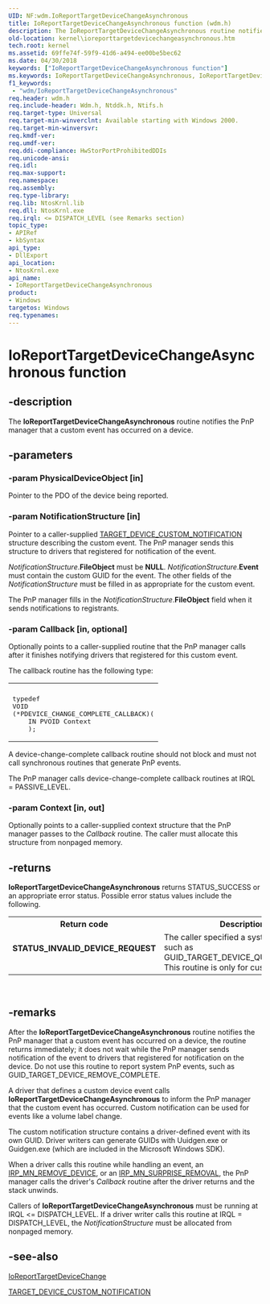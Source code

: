 ```yaml
---
UID: NF:wdm.IoReportTargetDeviceChangeAsynchronous
title: IoReportTargetDeviceChangeAsynchronous function (wdm.h)
description: The IoReportTargetDeviceChangeAsynchronous routine notifies the PnP manager that a custom event has occurred on a device.
old-location: kernel\ioreporttargetdevicechangeasynchronous.htm
tech.root: kernel
ms.assetid: 69ffe74f-59f9-41d6-a494-ee00be5bec62
ms.date: 04/30/2018
keywords: ["IoReportTargetDeviceChangeAsynchronous function"]
ms.keywords: IoReportTargetDeviceChangeAsynchronous, IoReportTargetDeviceChangeAsynchronous routine [Kernel-Mode Driver Architecture], k104_b66839d5-f3b6-4f30-bf24-7b4ee869e733.xml, kernel.ioreporttargetdevicechangeasynchronous, wdm/IoReportTargetDeviceChangeAsynchronous
f1_keywords:
 - "wdm/IoReportTargetDeviceChangeAsynchronous"
req.header: wdm.h
req.include-header: Wdm.h, Ntddk.h, Ntifs.h
req.target-type: Universal
req.target-min-winverclnt: Available starting with Windows 2000.
req.target-min-winversvr: 
req.kmdf-ver: 
req.umdf-ver: 
req.ddi-compliance: HwStorPortProhibitedDDIs
req.unicode-ansi: 
req.idl: 
req.max-support: 
req.namespace: 
req.assembly: 
req.type-library: 
req.lib: NtosKrnl.lib
req.dll: NtosKrnl.exe
req.irql: <= DISPATCH_LEVEL (see Remarks section)
topic_type:
- APIRef
- kbSyntax
api_type:
- DllExport
api_location:
- NtosKrnl.exe
api_name:
- IoReportTargetDeviceChangeAsynchronous
product:
- Windows
targetos: Windows
req.typenames: 
---
```


# IoReportTargetDeviceChangeAsynchronous function


## -description


The <b>IoReportTargetDeviceChangeAsynchronous</b> routine notifies the PnP manager that a custom event has occurred on a device. 


## -parameters




### -param PhysicalDeviceObject [in]

Pointer to the PDO of the device being reported. 


### -param NotificationStructure [in]

Pointer to a caller-supplied <a href="https://docs.microsoft.com/windows-hardware/drivers/ddi/wdm/ns-wdm-_target_device_custom_notification">TARGET_DEVICE_CUSTOM_NOTIFICATION</a> structure describing the custom event. The PnP manager sends this structure to drivers that registered for notification of the event.

<i>NotificationStructure</i>.<b>FileObject</b> must be <b>NULL</b>. <i>NotificationStructure</i>.<b>Event</b> must contain the custom GUID for the event. The other fields of the <i>NotificationStructure</i> must be filled in as appropriate for the custom event.

The PnP manager fills in the <i>NotificationStructure</i>.<b>FileObject</b> field when it sends notifications to registrants.


### -param Callback [in, optional]

Optionally points to a caller-supplied routine that the PnP manager calls after it finishes notifying drivers that registered for this custom event.

The callback routine has the following type:

<div class="code"><span codelanguage=""><table>
<tr>
<th></th>
</tr>
<tr>
<td>
<pre>typedef
VOID
(*PDEVICE_CHANGE_COMPLETE_CALLBACK)(
    IN PVOID Context
    );</pre>
</td>
</tr>
</table></span></div>
A device-change-complete callback routine should not block and must not call synchronous routines that generate PnP events.

The PnP manager calls device-change-complete callback routines at IRQL = PASSIVE_LEVEL.


### -param Context [in, out]

Optionally points to a caller-supplied context structure that the PnP manager passes to the <i>Callback</i> routine. The caller must allocate this structure from nonpaged memory. 


## -returns



<b>IoReportTargetDeviceChangeAsynchronous</b> returns STATUS_SUCCESS or an appropriate error status. Possible error status values include the following.

<table>
<tr>
<th>Return code</th>
<th>Description</th>
</tr>
<tr>
<td width="40%">
<dl>
<dt><b>STATUS_INVALID_DEVICE_REQUEST</b></dt>
</dl>
</td>
<td width="60%">
The caller specified a system PnP event, such as GUID_TARGET_DEVICE_QUERY_REMOVE. This routine is only for custom events.

</td>
</tr>
</table>
 




## -remarks



After the <b>IoReportTargetDeviceChangeAsynchronous</b> routine notifies the PnP manager that a custom event has occurred on a device, the routine returns immediately; it does not wait while the PnP manager sends notification of the event to drivers that registered for notification on the device. Do not use this routine to report system PnP events, such as GUID_TARGET_DEVICE_REMOVE_COMPLETE.

A driver that defines a custom device event calls <b>IoReportTargetDeviceChangeAsynchronous</b> to inform the PnP manager that the custom event has occurred. Custom notification can be used for events like a volume label change.

The custom notification structure contains a driver-defined event with its own GUID. Driver writers can generate GUIDs with Uuidgen.exe or Guidgen.exe (which are included in the Microsoft Windows SDK).

When a driver calls this routine while handling an event, an <a href="https://docs.microsoft.com/windows-hardware/drivers/kernel/irp-mn-remove-device">IRP_MN_REMOVE_DEVICE</a>, or an <a href="https://docs.microsoft.com/windows-hardware/drivers/kernel/irp-mn-surprise-removal">IRP_MN_SURPRISE_REMOVAL</a>, the PnP manager calls the driver's <i>Callback</i> routine after the driver returns and the stack unwinds.

Callers of <b>IoReportTargetDeviceChangeAsynchronous</b> must be running at IRQL <= DISPATCH_LEVEL. If a driver writer calls this routine at IRQL = DISPATCH_LEVEL, the <i>NotificationStructure</i> must be allocated from nonpaged memory.




## -see-also




<a href="https://docs.microsoft.com/windows-hardware/drivers/ddi/wdm/nf-wdm-ioreporttargetdevicechange">IoReportTargetDeviceChange</a>



<a href="https://docs.microsoft.com/windows-hardware/drivers/ddi/wdm/ns-wdm-_target_device_custom_notification">TARGET_DEVICE_CUSTOM_NOTIFICATION</a>
 

 

